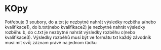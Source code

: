 # KOpy

Potřebuje 3 soubory, do a.txt je nezbytné nahrát výsledky rozběhu a(nebo kvalifikace1), do b.txt(nebo kvalifikace2) je nezbytné nahrát výsledky rozběhu b, do c.txt je nezbytné nahrát výsledky rozběhu c(nebo kvalifikace3). Výsledky rozběhů musí být ve formátu txt každý závodník musí mít svůj záznam právě na jednom řádku
